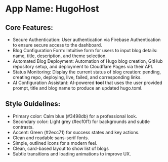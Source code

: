 # **App Name**: HugoHost

## Core Features:

- Secure Authentication: User authentication via Firebase Authentication to ensure secure access to the dashboard.
- Blog Configuration Form: Intuitive form for users to input blog details: name, title, description, and theme selection.
- Automated Blog Deployment: Automation of Hugo blog creation, GitHub repository setup, and deployment to Cloudflare Pages via their API.
- Status Monitoring: Display the current status of blog creation: pending, creating repo, deploying, live, failed, and corresponding links.
- AI Configuration Assistant: AI-powered **tool** that uses the user provided prompt, title and blog name to produce an updated hugo.toml.

## Style Guidelines:

- Primary color: Calm blue (#3498db) for a professional look.
- Secondary color: Light grey (#ecf0f1) for backgrounds and subtle contrasts.
- Accent: Green (#2ecc71) for success states and key actions.
- Clean and readable sans-serif fonts.
- Simple, outlined icons for a modern feel.
- Clean, card-based layout to show list of blogs
- Subtle transitions and loading animations to improve UX.
